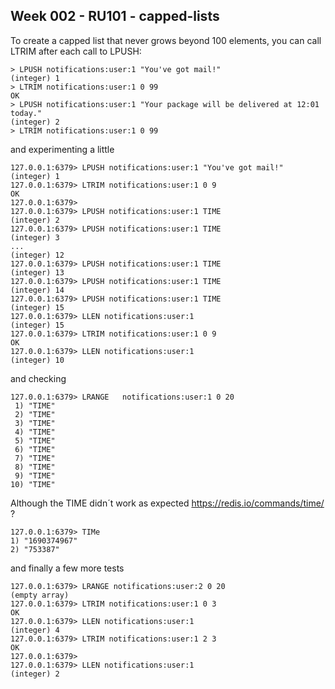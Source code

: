 ## Week 002 - RU101 - capped-lists

To create a capped list that never grows beyond 100 elements, you can call LTRIM after each call to LPUSH:

```
> LPUSH notifications:user:1 "You've got mail!"
(integer) 1
> LTRIM notifications:user:1 0 99
OK
> LPUSH notifications:user:1 "Your package will be delivered at 12:01 today."
(integer) 2
> LTRIM notifications:user:1 0 99
```

and experimenting a little

```
127.0.0.1:6379> LPUSH notifications:user:1 "You've got mail!"
(integer) 1
127.0.0.1:6379> LTRIM notifications:user:1 0 9
OK
127.0.0.1:6379>
127.0.0.1:6379> LPUSH notifications:user:1 TIME
(integer) 2
127.0.0.1:6379> LPUSH notifications:user:1 TIME
(integer) 3
...
(integer) 12
127.0.0.1:6379> LPUSH notifications:user:1 TIME
(integer) 13
127.0.0.1:6379> LPUSH notifications:user:1 TIME
(integer) 14
127.0.0.1:6379> LPUSH notifications:user:1 TIME
(integer) 15
127.0.0.1:6379> LLEN notifications:user:1
(integer) 15
127.0.0.1:6379> LTRIM notifications:user:1 0 9
OK
127.0.0.1:6379> LLEN notifications:user:1
(integer) 10
```

and checking 
```
127.0.0.1:6379> LRANGE   notifications:user:1 0 20
 1) "TIME"
 2) "TIME"
 3) "TIME"
 4) "TIME"
 5) "TIME"
 6) "TIME"
 7) "TIME"
 8) "TIME"
 9) "TIME"
10) "TIME"
```


Although the TIME didn´t work as expected https://redis.io/commands/time/ ?


```
127.0.0.1:6379> TIMe
1) "1690374967"
2) "753387"
```

and finally a few more tests

```
127.0.0.1:6379> LRANGE notifications:user:2 0 20
(empty array)
127.0.0.1:6379> LTRIM notifications:user:1 0 3
OK
127.0.0.1:6379> LLEN notifications:user:1
(integer) 4
127.0.0.1:6379> LTRIM notifications:user:1 2 3
OK
127.0.0.1:6379>
127.0.0.1:6379> LLEN notifications:user:1
(integer) 2
```